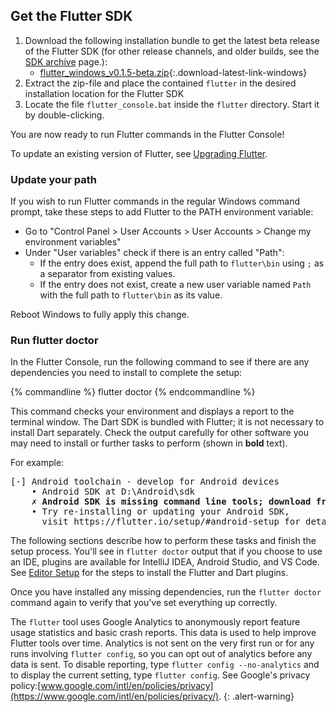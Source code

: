 ## Get the Flutter SDK

1. Download the following installation bundle to get the latest beta release of the
Flutter SDK (for other release channels, and older builds, see the [SDK
archive](/sdk-archive/) page.):
    * [flutter_windows_v0.1.5-beta.zip](https://storage.googleapis.com/flutter_infra/releases/beta/windows/flutter_windows_v0.1.5-beta.zip){:.download-latest-link-windows}
1. Extract the zip-file and place the contained `flutter` in the desired
   installation location for the Flutter SDK
1. Locate the file `flutter_console.bat` inside the `flutter` directory. Start it by double-clicking.

You are now ready to run Flutter commands in the Flutter Console!

To update an existing version of Flutter, see [Upgrading Flutter](/upgrading/).

### Update your path

If you wish to run Flutter commands in the regular Windows command prompt, take
these steps to add Flutter to the PATH environment variable:

* Go to "Control Panel > User Accounts > User Accounts > Change my environment
  variables"
* Under "User variables" check if there is an entry called "Path":
    * If the entry does exist, append the full path to `flutter\bin` using `;`
      as a separator from existing values.
    * If the entry does not exist, create a new user variable named `Path` with
      the full path to `flutter\bin` as its value.

Reboot Windows to fully apply this change.

### Run flutter doctor

In the Flutter Console, run the following command to
see if there are any dependencies you need to install to complete the setup:

{% commandline %}
flutter doctor
{% endcommandline %}

This command checks your environment and displays a report to the terminal window.
The Dart SDK is bundled with Flutter; it is not necessary to install Dart separately.
Check the output carefully for other software you may need to install or further 
tasks to perform (shown in **bold** text).

For example:
<pre>
[-] Android toolchain - develop for Android devices
    • Android SDK at D:\Android\sdk
    <strong>✗ Android SDK is missing command line tools; download from https://goo.gl/XxQghQ</strong>
    • Try re-installing or updating your Android SDK,
      visit https://flutter.io/setup/#android-setup for detailed instructions.
</pre>

The following sections describe how to perform these tasks and finish the setup process.
You'll see in `flutter doctor` output that if you choose to use an IDE, plugins
are available for IntelliJ IDEA, Android Studio, and VS Code. See [Editor Setup](/get-started/editor/)
for the steps to install the Flutter and Dart plugins.

Once you have installed any missing dependencies, run the `flutter doctor` command again to
verify that you’ve set everything up correctly.

The `flutter` tool uses Google Analytics to anonymously report feature usage statistics
and basic crash reports. This data is used to help improve Flutter tools over time.
Analytics is not sent on the very first run or for any runs involving `flutter config`,
so you can opt out of analytics before any data is sent. To disable reporting, 
type `flutter config --no-analytics` and to display the current setting, type 
`flutter config`. See Google's privacy policy:[www.google.com/intl/en/policies/privacy](https://www.google.com/intl/en/policies/privacy/).
{: .alert-warning}
